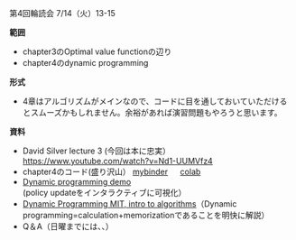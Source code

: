 第4回輪読会 7/14（火）13-15

**範囲**
- chapter3のOptimal value functionの辺り
- chapter4のdynamic programming

**形式**
- 4章はアルゴリズムがメインなので、コードに目を通しておいていただけるとスムーズかもしれません。余裕があれば演習問題もやろうと思います。

**資料**
- David Silver lecture 3 (今回は本に忠実）
 　https://www.youtube.com/watch?v=Nd1-UUMVfz4
- chapter4のコード(盛り沢山）
     [mybinder](https://mybinder.org/v2/gh/yasutak/group_reading_of_reinforcement_learning_by_sutton/master)
　    [colab](https://colab.research.google.com/github/yasutak/group_reading_of_reinforcement_learning_by_sutton)
- [Dynamic programming demo](https://cs.stanford.edu/people/karpathy/reinforcejs/gridworld_dp.html) (policy updateをインタラクティブに可視化）
- [Dynamic Programming MIT, intro to algorithms](https://www.youtube.com/watch?v=OQ5jsbhAv_M)（Dynamic programming=calculation+memorizationであることを明快に解説）
- Q＆A（日曜までには、、）